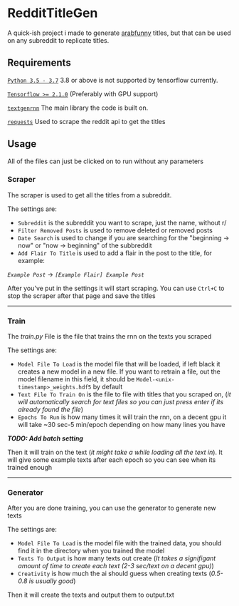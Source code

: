 # RedditTitleGen

A quick-ish project i made to generate [arabfunny](https://www.reddit.com/r/arabfunny/ "arabfunny") titles, but that can be used on any subreddit to replicate titles.

## Requirements
[`Python 3.5 - 3.7`](https://www.python.org/downloads/release/python-377/ "Python 3.7") 3.8 or above is not supported by tensorflow currently.

[`Tensorflow >= 2.1.0`](https://www.tensorflow.org/install/pip "Tensorflow >= 2.1.0") (Preferably with GPU support)

[`textgenrnn`](https://github.com/minimaxir/textgenrnn "textgenrnn") The main library the code is built on.

[`requests`](https://pypi.org/project/requests/ "requests") Used to scrape the reddit api to get the titles

## Usage

All of the files can just be clicked on to run without any parameters
### Scraper
The scraper is used to get all the titles from a subreddit.

The settings are:
* `Subreddit` is the subreddit you want to scrape, just the name, without r/
* `Filter Removed Posts` is used to remove deleted or removed posts
* `Date Search` is used to change if you are searching for the "beginning -> now" or "now -> beginning" of the subbreddit
* `Add Flair To Title` is used to add a flair in the post to the title, for example:

*`Example Post`* -> *`[Example Flair] Example Post`*

After you've put in the settings it will start scraping. You can use `Ctrl+C` to stop the scraper after that page and save the titles

---
### Train
The *train.py* File is the file that trains the rnn on the texts you scraped

The settings are:
* `Model File To Load` is the model file that will be loaded, if left black it creates a new model in a new file. If you want to retrain a file, out the model filename in this field, it should be `Model-<unix-timestamp>_weights.hdf5` by default
* `Text File To Train On` is the file to file with titles that you scraped on, (*it will automatically search for text files so you can just press enter if its already found the file*)
* `Epochs To Run` is how many times it will train the rnn, on a decent gpu it will take ~30 sec-5 min/epoch depending on how many lines you have

***TODO: Add batch setting***

Then it will train on the text (*it might take a while loading all the text in*). It will give some example texts after each epoch so you can see when its trained enough

---
### Generator
After you are done training, you can use the generator to generate new texts

The settings are:
* `Model File To Load` is the model file with the trained data, you should find it in the directory when you trained the model
* `Texts To Output` is how many texts out create (*It takes a signifigant amount of time to create each text (2-3 sec/text on a decent gpu)*)
* `Creativity` is how much the ai should guess when creating texts (*0.5-0.8 is usually good*)

Then it will create the texts and output them to output.txt